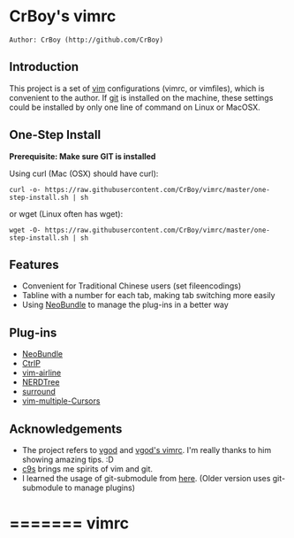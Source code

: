 CrBoy's vimrc
=============
`Author: CrBoy (http://github.com/CrBoy)`

Introduction
------------
This project is a set of [vim] configurations (vimrc, or vimfiles), which is convenient to the author. If [git] is installed on the machine, these settings could be installed by only one line of command on Linux or MacOSX.

[vim]: http://www.vim.org/
[git]: http://git-scm.com/

One-Step Install
----------------
**Prerequisite: Make sure GIT is installed**

Using curl (Mac (OSX) should have curl):

	curl -o- https://raw.githubusercontent.com/CrBoy/vimrc/master/one-step-install.sh | sh

or wget (Linux often has wget):

	wget -O- https://raw.githubusercontent.com/CrBoy/vimrc/master/one-step-install.sh | sh

Features
--------
- Convenient for Traditional Chinese users (set fileencodings)
- Tabline with a number for each tab, making tab switching more easily
- Using [NeoBundle] to manage the plug-ins in a better way

Plug-ins
--------
- [NeoBundle]
- [CtrlP]
- [vim-airline]
- [NERDTree]
- [surround]
- [vim-multiple-Cursors]

[NeoBundle]: https://github.com/Shougo/neobundle.vim
[CtrlP]: https://github.com/ctrlpvim/ctrlp.vim
[vim-airline]: https://github.com/bling/vim-airline
[NERDTree]: https://github.com/scrooloose/nerdtree
[surround]: https://github.com/tpope/vim-surround
[vim-multiple-cursors]: https://github.com/terryma/vim-multiple-cursors

Acknowledgements
----------------
- The project refers to [vgod] and [vgod's vimrc]. I'm really thanks to him showing amazing tips. :D
- [c9s] brings me spirits of vim and git.
- I learned the usage of git-submodule from [here][git-submodule]. (Older version uses git-submodule to manage plugins)

[vgod]: https://github.com/vgod
[vgod's vimrc]: https://github.com/vgod/vimrc
[c9s]: https://github.com/c9s
[git-submodule]: http://josephjiang.com/entry.php?id=342
=======
vimrc
=====

